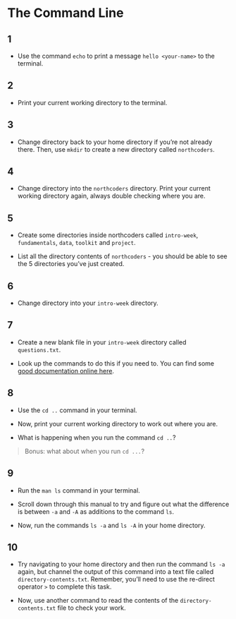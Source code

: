 # The Command Line

## 1

- Use the command `echo` to print a message `hello <your-name>` to the terminal.

## 2

- Print your current working directory to the terminal.

## 3

- Change directory back to your home directory if you’re not already there. Then, use `mkdir` to create a new directory called `northcoders`.

## 4

- Change directory into the `northcoders` directory. Print your current working directory again, always double checking where you are.

## 5

- Create some directories inside northcoders called `intro-week`, `fundamentals`, `data`, `toolkit` and `project`.

- List all the directory contents of `northcoders` - you should be able to see the 5 directories you’ve just created.

## 6

- Change directory into your `intro-week` directory.

## 7

- Create a new blank file in your `intro-week` directory called `questions.txt`.

- Look up the commands to do this if you need to. You can find some [good documentation online here](http://oliverelliott.org/article/computing/tut_unix/).

## 8

- Use the `cd ..` command in your terminal.

- Now, print your current working directory to work out where you are.

- What is happening when you run the command `cd ..`?

>Bonus: what about when you run `cd ...`?

## 9

- Run the `man ls` command in your terminal.

- Scroll down through this manual to try and figure out what the difference is between `-a` and `-A` as additions to the command `ls`.

- Now, run the commands `ls -a` and `ls -A` in your home directory.

## 10

- Try navigating to your home directory and then run the command `ls -a` again, but channel the output of this command into a text file called `directory-contents.txt`. Remember, you’ll need to use the re-direct operator `>` to complete this task.

- Now, use another command to read the contents of the `directory-contents.txt` file to check your work.

